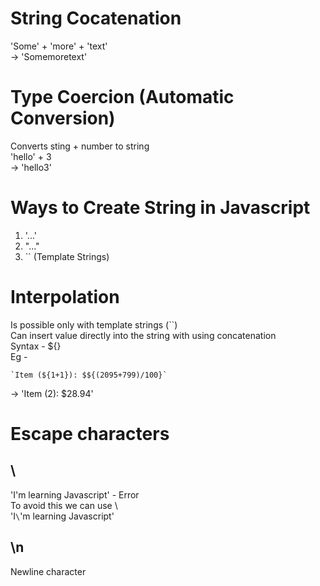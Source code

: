 # String Cocatenation 
'Some' + 'more' + 'text'   
-> 'Somemoretext'   

# Type Coercion (Automatic Conversion)   
Converts sting + number to string    
'hello' + 3   
-> 'hello3'   

# Ways to Create String in Javascript   
1. '...'
2. "..."
3. `` (Template Strings)

# Interpolation   
Is possible only with template strings (``)   
Can insert value directly into the string with using concatenation      
Syntax - ${}   
Eg -    
```
`Item (${1+1}): $${(2095+799)/100}`
```   
-> 'Item (2): $28.94'   

# Escape characters   
## \
'I'm learning Javascript' - Error   
To avoid this we can use \   
'I`\`'m learning Javascript'   
## \n   
Newline character
